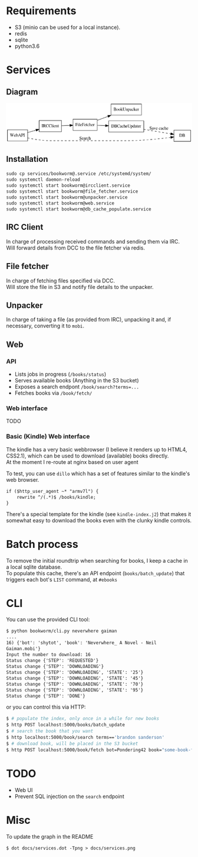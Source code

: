 # Requirements

* S3 (minio can be used for a local instance).
* redis
* sqlite
* python3.6

# Services

## Diagram

![](docs/services.png)

## Installation

```
sudo cp services/bookworm@.service /etc/systemd/system/
sudo systemctl daemon-reload
sudo systemctl start bookworm@ircclient.service
sudo systemctl start bookworm@file_fetcher.service
sudo systemctl start bookworm@unpacker.service
sudo systemctl start bookworm@web.service
sudo systemctl start bookworm@db_cache_populate.service
```

## IRC Client
In charge of processing received commands and sending them via IRC.  
Will forward details from DCC to the file fetcher via redis.

## File fetcher
In charge of fetching files specified via DCC.  
Will store the file in S3 and notify file details to the unpacker.

## Unpacker
In charge of taking a file (as provided from IRC), unpacking it and, if necessary, converting it to `mobi`.

## Web

### API

* Lists jobs in progress (`/books/status`)
* Serves available books (Anything in the S3 bucket)
* Exposes a search endpont `/book/search?terms=...`
* Fetches books via `/book/fetch/`


### Web interface
TODO

### Basic (Kindle) Web interface
The kindle has a very basic webbrowser (I believe it renders up to HTML4, CSS2.1), which can be used to download (available) books directly.  
At the moment I re-route at nginx based on user agent

To test, you can use `dillo` which has a set of features similar to the kindle's web browser.

```
if ($http_user_agent ~* "armv7l") {
    rewrite ^/(.*)$ /books/kindle;
}
```

There's a special template for the kindle (see `kindle-index.j2`) that makes it
somewhat easy to download the books even with the clunky kindle controls.

# Batch process

To remove the initial roundtrip when searching for books, I keep a cache in a
local sqlite database.  
To populate this cache, there's an API endpoint (`books/batch_update`) that triggers each bot's `LIST` command, at `#ebooks`

# CLI

You can use the provided CLI tool:

```
$ python bookworm/cli.py neverwhere gaiman
....
16) {'bot': 'shytot', 'book': 'Neverwhere_ A Novel - Neil Gaiman.mobi'}
Input the number to download: 16
Status change {'STEP': 'REQUESTED'}
Status change {'STEP': 'DOWNLOADING'}
Status change {'STEP': 'DOWNLOADING', 'STATE': '25'}
Status change {'STEP': 'DOWNLOADING', 'STATE': '45'}
Status change {'STEP': 'DOWNLOADING', 'STATE': '70'}
Status change {'STEP': 'DOWNLOADING', 'STATE': '95'}
Status change {'STEP': 'DONE'}
```

or you can control this via HTTP:

```bash
$ # populate the index, only once in a while for new books
$ http POST localhost:5000/books/batch_update
$ # search the book that you want
$ http localhost:5000/book/search terms=='brandon sanderson'
$ # download book, will be placed in the S3 bucket
$ http POST localhost:5000/book/fetch bot=Pondering42 book="some-book-from the index"
```

# TODO

* Web UI 
* Prevent SQL injection on the `search` endpoint

# Misc

To update the graph in the README
```
$ dot docs/services.dot -Tpng > docs/services.png
```
